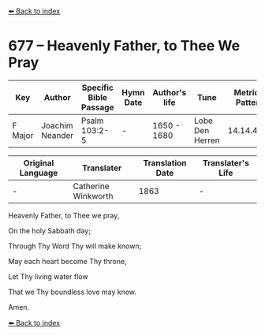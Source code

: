 [⬅️ Back to index](../README.md)

# 677 – Heavenly Father, to Thee We Pray

Key | Author   | Specific Bible Passage     |Hymn Date |Author's life |Tune |Metrical Pattern   |Composer/Source                                                                                        
-- | --------- | ---------------------------|----------|--------------|-----|-------------------|-------------   
F Major  | Joachim Neander      | Psalm 103:2-5 | -  | 1650 - 1680 | Lobe Den Herren | 14.14.4.7.8 | Chorale Book for England, 1863 

Original Language | Translater | Translation Date   | Translater's Life     
----------------- | --------- | --------------------|-------------   
\-  | Catherine Winkworth      | 1863 | -  | 1827 - 1878 

Heavenly Father, to Thee we pray,

On the holy Sabbath day;

Through Thy Word Thy will make known;

May each heart become Thy throne,

Let Thy living water flow

That we Thy boundless love may know.

Amen.

[⬅️ Back to index](../README.md)
